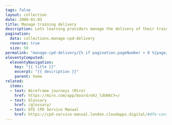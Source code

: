 ```yaml
---
tags: false
layout: collection
date: 2000-01-03
title: Manage training delivery
description: Lets learning providers manage the delivery of their training
pagination:
  data: collections.manage-cpd-delivery
  reverse: true
  size: 50
permalink: "manage-cpd-delivery/{% if pagination.pageNumber > 0 %}page/{{ pagination.pageNumber + 1 }}{% endif %}/"
eleventyComputed:
  eleventyNavigation:
    key: "{{ title }}"
    excerpt: "{{ description }}"
    parent: home
related:
  items:
  - text: Wireframe journeys (Miro)
    href: https://miro.com/app/board/o9J_ldVNkCY=/
  - text: Glossary
    href: /glossary/
  - text: DfE CPD Service Manual
    href: https://cpd-service-manual.london.cloudapps.digital/#dfe-continuing-professional-development-cpd
---
```

